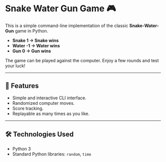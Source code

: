 # Snake Water Gun Game 🎮

This is a simple command-line implementation of the classic **Snake-Water-Gun** game in Python. 

- **Snake 1 → Snake wins**
- **Water -1  → Water wins**
- **Gun 0 → Gun wins**

The game can be played against the computer. Enjoy a few rounds and test your luck!

---

## 🎯 Features

- Simple and interactive CLI interface.
- Randomized computer moves.
- Score tracking.
- Replayable as many times as you like.

---

## 🛠️ Technologies Used

- Python 3
- Standard Python libraries: `random`, `time`


